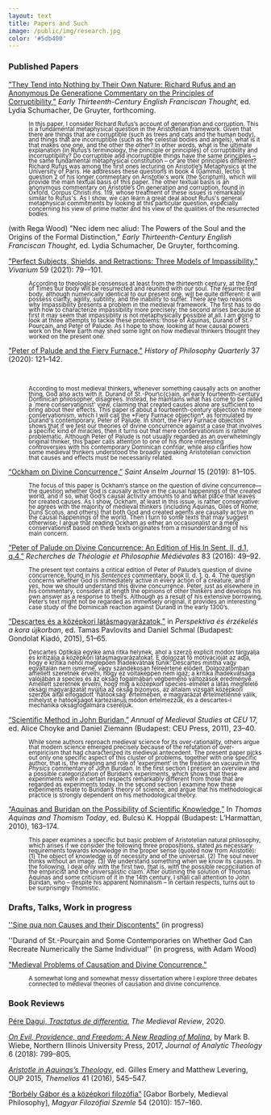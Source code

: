 ```yaml
---
layout: text
title: Papers and Such
image: /public/img/research.jpg
color: '#5db400'
---
```



### Published Papers

<a href="{{ site.baseurl }}/1_research/Toth_Rufus.pdf">"They Tend into Nothing by Their Own Nature: Richard Rufus and an Anonymous De Generatione Commentary on the Principles of Corruptibility,"</a> <i>Early Thirteenth-Century English Franciscan Thought</i>, ed. Lydia Schumacher, De Gruyter, forthcoming.
<br>
<p style="margin-left: 40px; line-height: 0.9"><small>In this paper, I consider Richard Rufus’s account of generation and corruption. This is a fundamental metaphysical question in the Aristotelian framework. Given that there are things that are corruptible (such as trees and cats and the human body), and things that are incorruptible (such as the celestial bodies and angels), what is it that makes one one, and the other the other? In other words, what is the ultimate explanation (in Rufus’s terminology, the principle or principles) of corruptibility and incorruptibility? Do corruptible and incorruptible things have the same principles – the same fundamental metaphysical constitution – or are their principles different? Richard Rufus was among the first ones lecturing on Aristotle’s Metaphysics at the University of Paris. He addresses these questions in book 4 (Gamma), lectio 1, question 2 of his longer commentary on Aristotle's work (the Scriptum), which will provide the main textual basis of this paper. The other textual basis is an anonymous commentary on Aristotle’s On generation and corruption, found in Oxford, Corpus Christi ms. 119, whose treatment of these issues is remarkably similar to Rufus's. As I show, we can learn a great deal about Rufus's general metaphysical commitments by looking at this particular question, especially concerning his view of prime matter and his view of the qualities of the resurrected bodies.</small></p>


(with Rega Wood) "Nec idem nec aliud: The Powers of the Soul and the Origins of the Formal Distinction," <i>Early Thirteenth-Century English Franciscan Thought</i>, ed. Lydia Schumacher, De Gruyter, forthcoming.



<a href="{{ site.baseurl }}/1_research/Toth2019a_0.pdf">"Perfect Subjects, Shields, and Retractions: Three Models of Impassibility,"</a> <i>Vivarium</i> 59 (2021): 79--101.
<br>
<p style="margin-left: 40px; line-height: 0.9"><small>According to theological consensus at least from the thirteenth century, at the End of Times our body will be resurrected and reunited with our soul. The resurrected body, although numerically identical to our present one, will be quite different: it will possess clarity, agility, subtility, and the inability to suffer. There are two reasons why impassibility presents a problem in the medieval framework. The first has to do with how to characterize impassibility more precisely; the second arises because at first it may seem that impassiblity is not metaphysically possible at all. I am going to look at three attempts to tackle these problems: those of Aquinas, Durand of St.-Pourçain, and Peter of Palude. As I hope to show, looking at how causal powers work on the New Earth may shed some light on how medieval thinkers thought they worked on the present one.</small></p>



<a href="{{ site.baseurl }}/1_research/Toth_tym.pdf">"Peter of Palude and the Fiery Furnace,"</a> <i>History of Philosophy Quarterly</i> 37 (2020): 121–142.

<br>
<p style="margin-left: 40px; line-height: 0.9"><small>According to most medieval thinkers, whenever something causally acts on another thing, God also acts with it. Durand of St.-Pour\c{c}ain, an early fourteenth-century Dominican philosopher, disagrees. Instead, he maintains what has come to be called a `mere conservationist' view, claiming that created causes alone are sufficient to bring about their effects.
This paper is about a fourteenth-century objection to mere conservationism, which I will call the *Fiery Furnace objection*, as formulated by Durand's contemporary, Peter of Palude.  In short, the Fiery Furnace objection shows that if we test our theories of divine
concurrence against a case that involves a specific kind of miracles, then it turns out that mere conservationism is rather problematic. Although Peter of Palude is not usually regarded as an overwhelmingly original thinker, this paper calls attention to one of his more interesting controversies with his contemporary Dominican confriar, while also clarifies how some medieval thinkers understood the broadly speaking Aristotelian conviction that causes and effects must be necessarily related.</small></p>


<a href="{{ site.baseurl }}/1_research/Toth2019b_0.pdf">“Ockham on Divine Concurrence,”</a> <i>Saint Anselm Journal</i> 15 (2019): 81–105.<br>
  <p style="margin-left: 40px; line-height: 0.9"><small>The focus of this paper is Ockham’s stance on the question of divine concurrence—the question whether God is causally active in the causal happenings of the created world, and if so, what God’s causal activity amounts to and what place that leaves for created causes. As I show, Ockham, at least in this issue, is rather conservative: he agrees with the majority of medieval thinkers (including Aquinas, Giles of Rome, Duns Scotus, and others) that both God and created agents are causally active in the causal happenings of the world. Then I turn to some texts that may suggest otherwise; I argue that reading Ockham as either an occasionalist or a mere conservationist based on these texts originates from a misunderstanding of his main concern.</small></p>

<a href="{{ site.baseurl }}/1_research/Toth2016a_0.pdf">“Peter of Palude on Divine Concurrence: An Edition of His In Sent. II, d.1, q.4,”</a> <i>Recherches de Théologie et Philosophie Médiévales</i> 83 (2016): 49–92.
<br>
<p style="margin-left: 40px; line-height: 0.9"><small>The present text contains a critical edition of Peter of Palude’s question of divine concurrence, found in his <i>Sentences</i> commentary, book II, d. 1, q. 4. The question concerns whether God is immediately active in every action of a creature, and if yes, how we should understand this divine concurrence. Peter, just as elsewhere in his commentary, considers at length the opinions of other thinkers and develops his own answer as a response to theirs. Although as a result of his extensive borrowing, Peter’s text might not be regarded as immensely original, it provides an interesting case study of the Dominican reaction against Durand in the early 1300’s.</small></p>

<a href="{{ site.baseurl }}/1_research/Toth2015a_0.pdf">“Descartes és a középkori látásmagyarázatok,”</a> in <i>Perspektíva és érzékelés a kora újkorban</i>, ed. Tamas Pavlovits and Daniel Schmal (Budapest: Gondolat Kiadó, 2015), 51–65.
<br>
<p style="margin-left: 40px; line-height: 0.9"><small>Descartes Optikája egyike ama ritka helynek, ahol a szerző explicit módon tárgyalja és kritizálja a középkori látásmagyarázatokat. E dolgozat fő motivációját az adja, hogy e kritika néhol meglepően inadekvátnak tűnik: Descartes mintha vagy egyáltalán nem ismerné, vagy szándékosan félreértené elődeit. Dolgozatomban amellett szeretnék érvelni, hogy ez voltaképpen nem igaz; a kritika inadekvátsága valójában a species és az okság fogalmában végbemenő változások eredménye. Amellett szeretnék érvelni, hogy míg a középkori species-elmélet a látás megfelelő oksági magyarázatát nyújtja az okság bizonyos, az általam vizsgált középkori szerzők által elfogadott ‘hatóokság’ értelmében, e magyarázat értelmetlenné válik, mihelyst e hatóokságot karteziánus módon értelmezzük, és a descartes-i mechanika okságfogalmára cseréljük.</small></p>


<a href="{{ site.baseurl }}/1_research/Toth2011aa_0.pdf">“Scientific Method in John Buridan,”</a> <i>Annual of Medieval Studies at CEU</i> 17, ed. Alice Choyke and Daniel Ziemann (Budapest: CEU Press, 2011), 23–40.
<br>
<p style="margin-left: 40px; line-height: 0.9"><small>While some authors reproach medieval science for its over-rationality, others argue that modern science emerged precisely because of the refutation of over-empiricism that had characterized its medieval antecedent. The present paper picks out only one specific aspect of this cluster of problems, together with one specific author, that is, the meaning and role of ‘experiment’ in the treatise on vacuum in the <i>Physics</i> commentary of John Buridan. In the first section I present an overview and a possible categorization of Buridan’s experiments, which shows that these experiments were in certain respects remarkably different from those that are regarded as experiments today. In the second section I examine how these experiments relate to Buridan’s theory of science, and argue that his methodological practice is strongly dependent on his methodological theory.</small></p>

<a href="{{ site.baseurl }}/1_research/Toth2010a_0.pdf">“Aquinas and Buridan on the Possibility of Scientific Knowledge,”</a> In <i>Thomas Aquinas and Thomism Today</i>, ed. Bulcsú K. Hoppál (Budapest: L’Harmattan, 2010), 163–174.
<br>
<p style="margin-left: 40px; line-height: 0.9"><small>This paper examines a specific but basic problem of Aristotelian natural philosophy, which arises if we consider the following three propositions, stated as necessary requirements towards knowledge in the proper sense (quoted now from Aristotle):
(1) The object of knowledge is of necessity and of the universal.
(2) The soul never thinks without an image.
(3) We understand something when we know its causes.
In the following, I deal only with the first two, that is, with the possible reconciliation of the empiricist and the universalistic claim. After outlining the solution of Thomas Aquinas and some criticism of it in the 14th century, I shall call attention to John Buridan, who – despite his apparent Nominalism – in certain respects, turns out to be surprisingly Thomistic.</small></p>


### Drafts, Talks, Work in progress

<a href="{{ site.baseurl }}/1_research/Toth_sqnc.pdf">''Sine qua non Causes and their Discontents"</a> (in progress)

''Durand of St.-Pourçain and Some Contemporaries on Whether God Can Recreate Numerically the Same Individual'' (in progress, with Adam Wood)


<a href="{{ site.baseurl }}/1_research/Toth2017a_0.pdf">"Medieval Problems of Causation and Divine Concurrence."</a>
<br>
<p style="margin-left: 40px; line-height: 0.9"><small>A somewhat long and somewhat messy dissertation where I explore three debates connected to medieval theories of causation and divine concurrence.</small></p>



### Book Reviews

<a href="https://scholarworks.iu.edu/journals/index.php/tmr/article/view/31316" target="_blank">Pére Dagui, *Tractatus de differentia*.</a> *The Medieval Review*, 2020.

<a href="{{ site.baseurl }}/1_research/Toth2018a_0.pdf">*On Evil, Providence, and Freedom: A New Reading of Molina*,</a> by Mark B. Wiebe, Northern Illinois University Press, 2017, *Journal of Analytic Theology* 6 (2018): 799–805.

<a href="{{ site.baseurl }}/1_research/Toth2016b_0.pdf">*Aristotle in Aquinas’s Theology*,</a> ed. Gilles Emery and Matthew Levering, OUP 2015, *Themelios* 41 (2016), 545–547.

<a href="{{ site.baseurl }}/1_research/Toth2012a_0.pdf">“Borbély Gábor és a középkori filozófia”</a> [Gabor Borbely, Medieval Philosophy], *Magyar Filozófiai Szemle* 54 (2010): 157–160.
